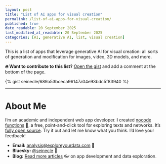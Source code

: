```yaml
---
layout: post
title: "List of AI apps for visual creation"
permalink: /list-of-ai-apps-for-visual-creation/
published: true
date_readable: 20 September 2025
last_modified_at_readable: 20 September 2025
categories: [AI, generative AI, list, visual creation]
---
```


This is a list of apps that leverage generative AI for visual creation: all sorts of generation and modification for images, video, 3D models, and more.

**🔥 Want to contribute to this list?** [Open the gist](https://gist.github.com/seinecle/689a53bceca96147a04e93bdc5f83940) and add a comment at the bottom of the page.

<div markdown="1">
{% gist seinecle/689a53bceca96147a04e93bdc5f83940 %}
</div>

---
# About Me

I’m an academic and independent web app developer. I created [nocode functions](https://nocodefunctions.com) 🔎, a free, point-and-click tool for exploring texts and networks. It’s [fully open source](https://github.com/seinecle/nocodefunctions). Try it out and let me know what you think. I’d love your feedback!

* **Email:** [analysis@exploreyourdata.com](mailto:analysis@exploreyourdata.com) 📧
* **Bluesky:** [@seinecle](https://bsky.app/profile/seinecle.bsky.social) 📱
* **Blog:** [Read more articles](https://nocodefunctions.com/blog) 👓 on app development and data exploration.
